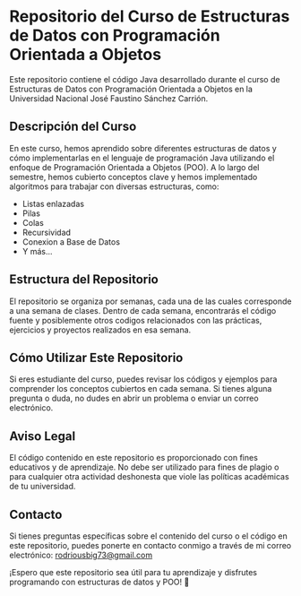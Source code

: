 # Repositorio del Curso de Estructuras de Datos con Programación Orientada a Objetos

Este repositorio contiene el código Java desarrollado durante el curso de Estructuras de Datos con Programación Orientada a Objetos en la Universidad Nacional José Faustino Sánchez Carrión.

## Descripción del Curso

En este curso, hemos aprendido sobre diferentes estructuras de datos y cómo implementarlas en el lenguaje de programación Java utilizando el enfoque de Programación Orientada a Objetos (POO). A lo largo del semestre, hemos cubierto conceptos clave y hemos implementado algoritmos para trabajar con diversas estructuras, como:

- Listas enlazadas
- Pilas
- Colas
- Recursividad
- Conexion a Base de Datos
- Y más...

## Estructura del Repositorio

El repositorio se organiza por semanas, cada una de las cuales corresponde a una semana de clases. Dentro de cada semana, encontrarás el código fuente y posiblemente otros codigos relacionados con las prácticas, ejercicios y proyectos realizados en esa semana.


## Cómo Utilizar Este Repositorio

Si eres estudiante del curso, puedes revisar los códigos y ejemplos para comprender los conceptos cubiertos en cada semana. Si tienes alguna pregunta o duda, no dudes en abrir un problema o enviar un correo electrónico.


## Aviso Legal

El código contenido en este repositorio es proporcionado con fines educativos y de aprendizaje. No debe ser utilizado para fines de plagio o para cualquier otra actividad deshonesta que viole las políticas académicas de tu universidad.

## Contacto

Si tienes preguntas específicas sobre el contenido del curso o el código en este repositorio, puedes ponerte en contacto conmigo a través de mi correo electrónico: rodriousbig73@gmail.com

¡Espero que este repositorio sea útil para tu aprendizaje y disfrutes programando con estructuras de datos y POO! 🚀
